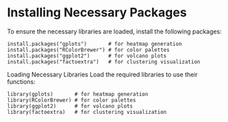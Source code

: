 # Installing Necessary Packages

To ensure the necessary libraries are loaded, install the following packages:

```
install.packages("gplots")       # for heatmap generation
install.packages("RColorBrewer") # for color palettes
install.packages("ggplot2")      # for volcano plots
install.packages("factoextra")   # for clustering visualization
```

Loading Necessary Libraries
Load the required libraries to use their functions:
```
library(gplots)       # for heatmap generation
library(RColorBrewer) # for color palettes
library(ggplot2)      # for volcano plots
library(factoextra)   # for clustering visualization 
```
